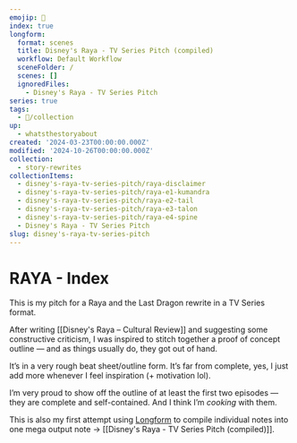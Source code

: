 ```yaml
---
emojip: 🐉
index: true
longform:
  format: scenes
  title: Disney's Raya - TV Series Pitch (compiled)
  workflow: Default Workflow
  sceneFolder: /
  scenes: []
  ignoredFiles:
    - Disney's Raya - TV Series Pitch
series: true
tags:
  - 📂/collection
up:
  - whatsthestoryabout
created: '2024-03-23T00:00:00.000Z'
modified: '2024-10-26T00:00:00.000Z'
collection:
  - story-rewrites
collectionItems:
  - disney's-raya-tv-series-pitch/raya-disclaimer
  - disney's-raya-tv-series-pitch/raya-e1-kumandra
  - disney's-raya-tv-series-pitch/raya-e2-tail
  - disney's-raya-tv-series-pitch/raya-e3-talon
  - disney's-raya-tv-series-pitch/raya-e4-spine
  - Disney's Raya - TV Series Pitch
slug: disney's-raya-tv-series-pitch
---
```

# RAYA - Index

This is my pitch for a Raya and the Last Dragon rewrite in a TV Series format.

After writing [[Disney's Raya – Cultural Review]] and suggesting some constructive criticism, I was inspired to stitch together a proof of concept outline — and as things usually do, they got out of hand.

It’s in a very rough beat sheet/outline form. It’s far from complete, yes, I just add more whenever I feel inspiration (+ motivation lol).

I’m very proud to show off the outline of at least the first two episodes — they are complete and self-contained. And I think I’m *cooking* with them.

This is also my first attempt using [Longform](https://github.com/kevboh/longform/tree/main) to compile individual notes into one mega output note → [[Disney's Raya - TV Series Pitch (compiled)]].
